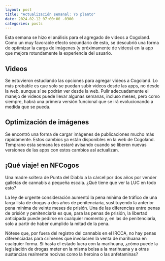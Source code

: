 ```yaml
---
layout: post
title: "Actualización semanal: Yo planto"
date: 2024-02-12 07:00:00 -0300
categories: posts
---
```


Esta semana se hizo el análisis para el agregado de videos a Cogoland. Como un muy favorable efecto secundario de esto, se descubrió una forma de optimizar la carga de imágenes (y próximamente de videos) en la app que mejora rotundamente la experiencia del usuario.

## Videos

Se estuvieron estudiando las opciones para agregar videos a Cogoland. Lo más probable es que solo se puedan subir videos desde las apps, no desde la web, aunque sí se podrán ver desde la web. Pulir adecuadamente el manejo de videos puede llevar algunas semanas, incluso meses, pero como siempre, habrá una primera versión funcional que se irá evolucionando a medida que se pueda.

## Optimización de imágenes

Se encontró una forma de cargar imágenes de publicaciones mucho más rápidamente. Estos cambios ya están disponibles en la web de Cogoland. Temprano esta semana les estaré avisando cuando se liberen nuevas versiones de las apps con estos cambios así actualizan.

## ¡Qué viaje! en NFCogos

Una madre soltera de Punta del Diablo a la cárcel por dos años por vender galletas de cannabis a pequeña escala. ¿Qué tiene que ver la LUC en todo esto?

La ley de urgente consideración aumentó la pena mínima de tráfico de una larga lista de drogas a dos años de penitenciaría, sustituyendo la anterior pena mínima de veinte meses de prisión. Una de las diferencias entre penas de prisión y penitenciaría es que, para las penas de prisión, la libertad anticipada puede pedirse en cualquier momento y, en las de penitenciaría, solo a partir de haber cumplido la mitad de la pena.

Nótese que, por fuera del registro del cannabis en el IRCCA, no hay penas diferenciadas para crímenes que involucren la venta de marihuana en cualquier forma. Si hasta el estado lucra con la marihuana, ¿cómo puede la legislación de drogas meter en la misma bolsa a la marihuana y a otras sustancias realmente nocivas como la heroína o las anfetaminas?
